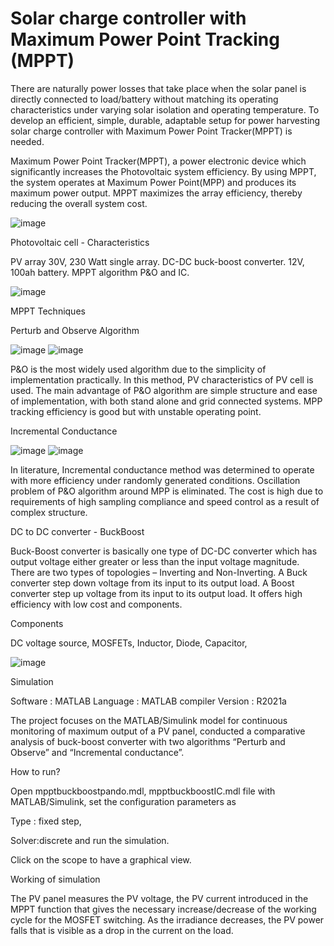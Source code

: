 # Solar charge controller with Maximum Power Point Tracking (MPPT)
There are naturally power losses that take place when the solar panel is directly connected to load/battery without matching its operating characteristics under varying solar isolation and operating temperature.
To develop an efficient, simple, durable, adaptable setup for power harvesting solar charge controller with Maximum Power Point Tracker(MPPT) is needed.


Maximum Power Point Tracker(MPPT), a power electronic device which significantly increases the Photovoltaic system efficiency.
By using MPPT, the system operates at Maximum Power Point(MPP) and produces its maximum power output.
MPPT maximizes the array efficiency, thereby reducing the overall system cost.

![image](https://user-images.githubusercontent.com/87081314/126138731-f442574f-d273-494b-878a-a72741259489.png)

Photovoltaic cell - Characteristics

PV array 30V, 230 Watt single array.
DC-DC buck-boost converter.
12V, 100ah battery.
MPPT algorithm P&O and IC.

![image](https://user-images.githubusercontent.com/87081314/126138977-a428286b-4f05-454a-bf54-ff2ea2233f63.png)


MPPT Techniques

Perturb and Observe Algorithm

![image](https://user-images.githubusercontent.com/87081314/126139403-4066688c-8876-4f98-a13c-baec8a4ce34b.png)
![image](https://user-images.githubusercontent.com/87081314/126139475-568845b8-bf68-4bad-8cd7-2dc04b8fa3b3.png)

P&O is the most widely used algorithm due to the simplicity of implementation practically.
In this method, PV characteristics of PV cell is used.
The main advantage of P&O algorithm are simple structure and ease of implementation, with both stand alone and grid connected systems.
MPP tracking efficiency is good but with unstable operating point.

Incremental Conductance

![image](https://user-images.githubusercontent.com/87081314/126140177-4bac4db7-e43f-4aa6-879a-ed7a70cb841f.png)
![image](https://user-images.githubusercontent.com/87081314/126140232-ffa454b4-0394-4386-984d-518f165532f6.png)

In literature, Incremental conductance method was determined to operate with more efficiency under randomly generated conditions.
Oscillation problem of P&O algorithm around MPP is eliminated.
The cost is high due to requirements of high sampling compliance and speed control as a result of complex structure.

DC to DC converter - BuckBoost

Buck-Boost converter is basically one type of DC-DC converter which has output voltage either greater or less than the input voltage magnitude.
There are two types of topologies – Inverting and Non-Inverting.
A Buck converter step down voltage from its input to its output load.
A Boost converter step up voltage from its input to its output load.
It offers high efficiency with low cost and components.

Components

DC voltage source,
MOSFETs,
Inductor,
Diode,
Capacitor,

![image](https://user-images.githubusercontent.com/87081314/126140816-d375dbf4-d95f-457b-8590-b79140e4af79.png)

Simulation

Software : MATLAB
Language : MATLAB compiler
Version  : R2021a

The project focuses on the MATLAB/Simulink model for continuous monitoring of maximum output of a PV panel, conducted a comparative analysis of buck-boost converter with two algorithms “Perturb and Observe” and “Incremental conductance”.


How to run?

Open mpptbuckboostpando.mdl, mpptbuckboostIC.mdl file with MATLAB/Simulink, set the configuration parameters as 

Type  : fixed step,

Solver:discrete and run the simulation.

Click on the scope to have a graphical view.

Working of simulation

The PV panel measures the PV voltage, the PV current introduced in the MPPT function that gives the necessary increase/decrease of the working cycle for the MOSFET switching.
As the irradiance decreases, the PV power falls  that  is visible as a drop in the current on the load.


















